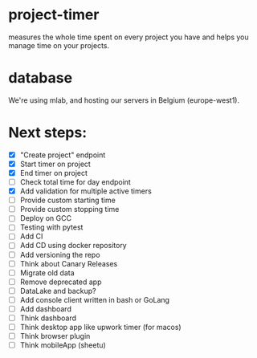 # project-timer
measures the whole time spent on every project you have and helps you manage time on your projects.

# database
We're using mlab, and hosting our servers in Belgium (europe-west1).


# Next steps:
- [x] "Create project" endpoint
- [x] Start timer on project
- [x] End timer on project
- [ ] Check total time for day endpoint
- [x] Add validation for multiple active timers
- [ ] Provide custom starting time
- [ ] Provide custom stopping time
- [ ] Deploy on GCC
- [ ] Testing with pytest
- [ ] Add CI
- [ ] Add CD using docker repository
- [ ] Add versioning the repo
- [ ] Think about Canary Releases
- [ ] Migrate old data
- [ ] Remove deprecated app
- [ ] DataLake and backup?
- [ ] Add console client written in bash or GoLang
- [ ] Add dashboard
- [ ] Think dashboard
- [ ] Think desktop app like upwork timer (for macos)
- [ ] Think browser plugin
- [ ] Think mobileApp (sheetu)
